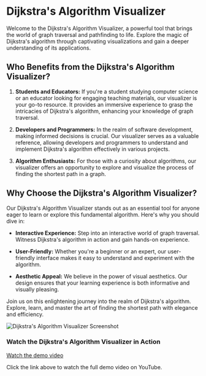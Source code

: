 # Dijkstra's Algorithm Visualizer

Welcome to the Dijkstra's Algorithm Visualizer, a powerful tool that brings the world of graph traversal and pathfinding to life. Explore the magic of Dijkstra's algorithm through captivating visualizations and gain a deeper understanding of its applications.

## Who Benefits from the Dijkstra's Algorithm Visualizer?

1. **Students and Educators:** If you're a student studying computer science or an educator looking for engaging teaching materials, our visualizer is your go-to resource. It provides an immersive experience to grasp the intricacies of Dijkstra's algorithm, enhancing your knowledge of graph traversal.

2. **Developers and Programmers:** In the realm of software development, making informed decisions is crucial. Our visualizer serves as a valuable reference, allowing developers and programmers to understand and implement Dijkstra's algorithm effectively in various projects.

3. **Algorithm Enthusiasts:** For those with a curiosity about algorithms, our visualizer offers an opportunity to explore and visualize the process of finding the shortest path in a graph.

## Why Choose the Dijkstra's Algorithm Visualizer?

Our Dijkstra's Algorithm Visualizer stands out as an essential tool for anyone eager to learn or explore this fundamental algorithm. Here's why you should dive in:

- **Interactive Experience:** Step into an interactive world of graph traversal. Witness Dijkstra's algorithm in action and gain hands-on experience.

- **User-Friendly:** Whether you're a beginner or an expert, our user-friendly interface makes it easy to understand and experiment with the algorithm.

- **Aesthetic Appeal:** We believe in the power of visual aesthetics. Our design ensures that your learning experience is both informative and visually pleasing.

Join us on this enlightening journey into the realm of Dijkstra's algorithm. Explore, learn, and master the art of finding the shortest path with elegance and efficiency.

![Dijkstra's Algorithm Visualizer Screenshot](https://github.com/YourUsername/Dijkstra_Algorithm_Visualizer/blob/main/Screenshot.png)

### Watch the Dijkstra's Algorithm Visualizer in Action

[Watch the demo video](https://www.youtube.com/watch?v=YourVideoID)

Click the link above to watch the full demo video on YouTube.

